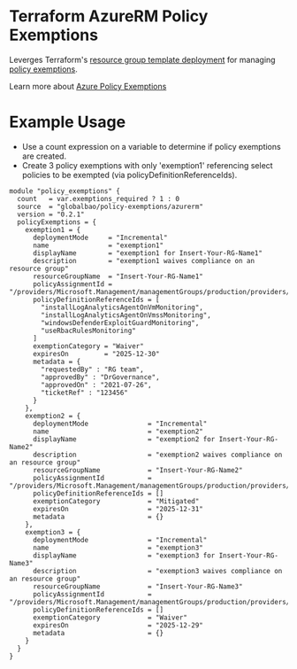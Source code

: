 # Terraform AzureRM Policy Exemptions

Leverges Terraform's [resource group template deployment](https://registry.terraform.io/providers/hashicorp/azurerm/latest/docs/resources/resource_group_template_deployment) for managing [policy exemptions](https://docs.microsoft.com/en-us/azure/templates/microsoft.authorization/policyexemptions).

Learn more about [Azure Policy Exemptions](https://docs.microsoft.com/en-us/azure/governance/policy/concepts/exemption-structure)

# Example Usage

* Use a count expression on a variable to determine if policy exemptions are created.
* Create 3 policy exemptions with only 'exemption1' referencing select policies to be exempted (via policyDefinitionReferenceIds).

```hcl
module "policy_exemptions" {
  count   = var.exemptions_required ? 1 : 0
  source  = "globalbao/policy-exemptions/azurerm"
  version = "0.2.1"
  policyExemptions = {
    exemption1 = {
      deploymentMode     = "Incremental"
      name               = "exemption1"
      displayName        = "exemption1 for Insert-Your-RG-Name1"
      description        = "exemption1 waives compliance on an resource group"
      resourceGroupName  = "Insert-Your-RG-Name1"
      policyAssignmentId = "/providers/Microsoft.Management/managementGroups/production/providers/Microsoft.Authorization/policyAssignments/2f97de7d41f348529e23d8ae"
      policyDefinitionReferenceIds = [
        "installLogAnalyticsAgentOnVmMonitoring",
        "installLogAnalyticsAgentOnVmssMonitoring",
        "windowsDefenderExploitGuardMonitoring",
        "useRbacRulesMonitoring"
      ]
      exemptionCategory = "Waiver"
      expiresOn         = "2025-12-30"
      metadata = {
        "requestedBy" : "RG team",
        "approvedBy" : "DrGovernance",
        "approvedOn" : "2021-07-26",
        "ticketRef" : "123456"
      }
    },
    exemption2 = {
      deploymentMode               = "Incremental"
      name                         = "exemption2"
      displayName                  = "exemption2 for Insert-Your-RG-Name2"
      description                  = "exemption2 waives compliance on an resource group"
      resourceGroupName            = "Insert-Your-RG-Name2"
      policyAssignmentId           = "/providers/Microsoft.Management/managementGroups/production/providers/Microsoft.Authorization/policyAssignments/2f97de7d41f348529e23d8ae"
      policyDefinitionReferenceIds = []
      exemptionCategory            = "Mitigated"
      expiresOn                    = "2025-12-31"
      metadata                     = {}
    },
    exemption3 = {
      deploymentMode               = "Incremental"
      name                         = "exemption3"
      displayName                  = "exemption3 for Insert-Your-RG-Name3"
      description                  = "exemption3 waives compliance on an resource group"
      resourceGroupName            = "Insert-Your-RG-Name3"
      policyAssignmentId           = "/providers/Microsoft.Management/managementGroups/production/providers/Microsoft.Authorization/policyAssignments/2f97de7d41f348529e23d8ae"
      policyDefinitionReferenceIds = []
      exemptionCategory            = "Waiver"
      expiresOn                    = "2025-12-29"
      metadata                     = {}
    }
  }
}
```